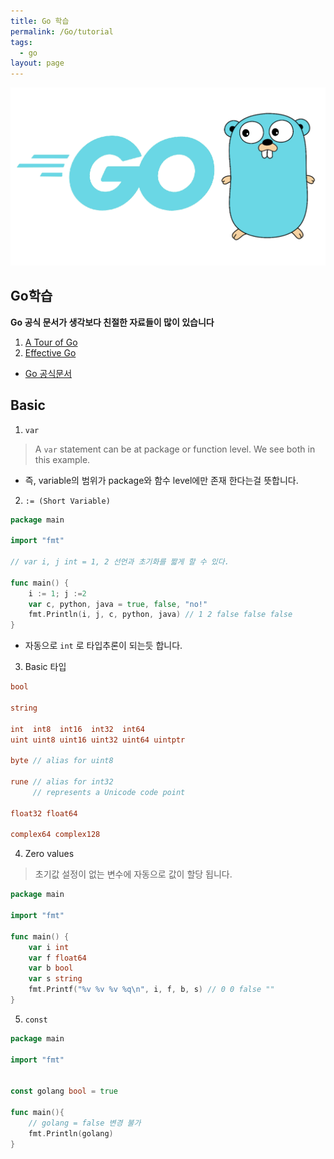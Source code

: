 ```yaml
---
title: Go 학습
permalink: /Go/tutorial
tags:
  - go
layout: page
---
```


![](/assets/golang01.png)

## Go학습

**Go 공식 문서가 생각보다 친절한 자료들이 많이 있습니다** 

1. [A Tour of Go](https://go.dev/tour/list) 
2. [Effective Go](https://go.dev/doc/effective_go) 

- [Go 공식문서](https://go.dev/doc/) 

## Basic

1. `var`

> A `var` statement can be at package or function level. We see both in this example.

- 즉, variable의 범위가 package와 함수 level에만 존재 한다는걸 뜻합니다.

2. `:= (Short Variable)`

```go
package main

import "fmt"

// var i, j int = 1, 2 선언과 초기화를 짧게 할 수 있다.

func main() {
	i := 1; j :=2
	var c, python, java = true, false, "no!"
	fmt.Println(i, j, c, python, java) // 1 2 false false false
}

```

- 자동으로 `int` 로 타입추론이 되는듯 합니다.

3. Basic 타입

```go
bool

string

int  int8  int16  int32  int64
uint uint8 uint16 uint32 uint64 uintptr

byte // alias for uint8

rune // alias for int32
     // represents a Unicode code point

float32 float64

complex64 complex128
```

4. Zero values

> 초기값 설정이 없는 변수에 자동으로 값이 할당 됩니다.

```go
package main

import "fmt"

func main() {
	var i int
	var f float64
	var b bool
	var s string
	fmt.Printf("%v %v %v %q\n", i, f, b, s) // 0 0 false ""
}
```

5. `const`

```go
package main

import "fmt"


const golang bool = true

func main(){
	// golang = false 변경 불가
	fmt.Println(golang)
}

```

